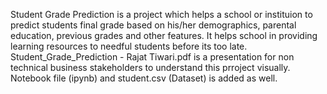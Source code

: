Student Grade Prediction is a project which helps a school or instituion to predict students final grade based on his/her demographics, parental education, previous grades and other features. It helps school in providing learning resources to needful students before its too late.
Student_Grade_Prediction - Rajat Tiwari.pdf is a presentation for non technical business stakeholders to understand this prroject visually.
Notebook file (ipynb) and student.csv (Dataset) is added as well.
